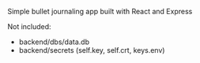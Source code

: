 Simple bullet journaling app built with React and Express

Not included:
* backend/dbs/data.db
* backend/secrets (self.key, self.crt, keys.env)
